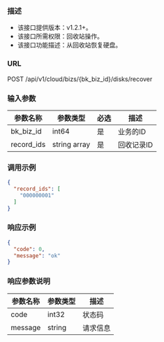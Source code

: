 ### 描述

- 该接口提供版本：v1.2.1+。
- 该接口所需权限：回收站操作。
- 该接口功能描述：从回收站恢复硬盘。

### URL

POST /api/v1/cloud/bizs/{bk_biz_id}/disks/recover

### 输入参数

| 参数名称       | 参数类型         | 必选 | 描述     |
|------------|--------------|----|--------|
| bk_biz_id  | int64        | 是  | 业务的ID  |
| record_ids | string array | 是  | 回收记录ID |

### 调用示例

```json
{
  "record_ids": [
    "000000001"
  ]
}
```

### 响应示例

```json
{
  "code": 0,
  "message": "ok"
}
```

### 响应参数说明

| 参数名称    | 参数类型   | 描述   |
|---------|--------|------|
| code    | int32  | 状态码  |
| message | string | 请求信息 |
